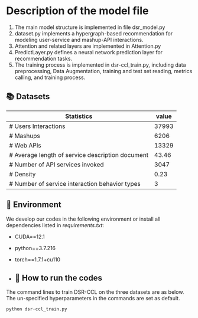 
# Description of the model file
1. The main model structure is implemented in file dsr_model.py<br>
2. dataset.py implements a hypergraph-based recommendation for modeling user-service and mashup-API interactions.<br>
3. Attention and related layers are implemented in Attention.py<br>
4. PredictLayer.py defines a neural network prediction layer for recommendation tasks.<br>
5. The training process is implemented in dsr-ccl_train.py, including data preprocessing, Data Augmentation, training and test set reading, metrics calling, and training process.<br>

## 📚 Datasets

| Statistics                                       |   value     | 
| -------------------------------------------------| ----------- | 
| # Users Interactions                             |   37993     | 
| # Mashups                                        |   6206      |
| # Web APIs                                       |   13329     |
| # Average length of service description document |   43.46     |         
| # Number of API services invoked                 |   3047      | 
| # Density                                        |   0.23      | 
| # Number of service interaction behavior types   |   3         | 

## 📝 Environment

We develop our codes in the following environment or install all dependencies listed in *requirements.txt*:

- CUDA==12.1

- python==3.7.216

- torch==1.7.1+cu110

- ## 🚀 How to run the codes

The command lines to train DSR-CCL on the three datasets are as below. The un-specified hyperparameters in the commands are set as default.

```python
python dsr-ccl_train.py


